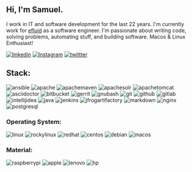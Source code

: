 ## Hi, I'm Samuel.

I work in IT and software development for the last 22 years. I'm currently work for [efluid](https://www.efluid.com) as a software engineer.
I'm passionate about writing code, solving problems, automating stuff, and building software.
Macos & Linux Enthusiast!

[![linkedin](https://img.shields.io/badge/LinkedIn-blue?style=plastic&logo=linkedin)](https://www.linkedin.com/in/marcaille/)
[![Instagram](https://img.shields.io/badge/Instagram-c13584?style=plastic&labelColor=white&logo=instagram)](https://www.instagram.com/mihntolva/)
[![twittter](https://img.shields.io/badge/Twitter-blue?style=plastic&logo=twitter&labelColor=white)](https://www.twitter.com/MhinTolva/)

## Stack:

![ansible](https://img.shields.io/badge/-Ansible-333333?style=for-the-badge&logo=ansible)
![apache](https://img.shields.io/badge/-Apache-333333?style=for-the-badge&logo=apache)
![apachemaven](https://img.shields.io/badge/-Apache%20Maven-333333?style=for-the-badge&logo=apachemaven)
![apachesolr](https://img.shields.io/badge/-Apache%20Solr-333333?style=for-the-badge&logo=apachesolr)
![apachetomcat](https://img.shields.io/badge/-Apache%20Tomcat-333333?style=for-the-badge&logo=apachetomcat)
![asciidoctor](https://img.shields.io/badge/-Asciidoctor-333333?style=for-the-badge&logo=asciidoctor)
![bitbucket](https://img.shields.io/badge/-bitbucket-333333?style=for-the-badge&logo=bitbucket)
![gerrit](https://img.shields.io/badge/-Gerrit-333333?style=for-the-badge&logo=gerrit)
![gnubash](https://img.shields.io/badge/-Bash-333333?style=for-the-badge&logo=gnubash)
![git](https://img.shields.io/badge/-Git-333333?style=for-the-badge&logo=git)
![github](https://img.shields.io/badge/-GitHub-333333?style=for-the-badge&logo=github)
![gitlab](https://img.shields.io/badge/-GitLab-333333?style=for-the-badge&logo=gitlab)
![intellijidea](https://img.shields.io/badge/-IntelliJ%20IDEA-333333?style=for-the-badge&logo=intellijidea)
![java](https://img.shields.io/badge/-Java-333333?style=for-the-badge&logo=java)
![jenkins](https://img.shields.io/badge/-Jenkins-333333?style=for-the-badge&logo=jenkins)
![jfrogartifactory](https://img.shields.io/badge/-Jfrog%20Artifatcory-333333?style=for-the-badge&logo=jfrog)
![markdown](https://img.shields.io/badge/-Markdown-333333?style=for-the-badge&logo=markdown)
![nginx](https://img.shields.io/badge/-NGINX-333333?style=for-the-badge&logo=nginx)
![postgresql](https://img.shields.io/badge/-PostgreSQL-333333?style=for-the-badge&logo=postgresql)

### Operating System:

![linux](https://img.shields.io/badge/-Linux-333333?style=for-the-badge&logo=linux)
![rockylinux](https://img.shields.io/badge/-Rocky%20Linux-333333?style=for-the-badge&logo=rockylinux)
![redhat](https://img.shields.io/badge/-Red%20Hat-333333?style=for-the-badge&logo=redhat)
![centos](https://img.shields.io/badge/-CentOS-333333?style=for-the-badge&logo=centos)
![debian](https://img.shields.io/badge/-Debian-333333?style=for-the-badge&logo=debian)
![macos](https://img.shields.io/badge/-macOS-333333?style=for-the-badge&logo=macos)

### Material:

![raspberrypi](https://img.shields.io/badge/-Raspberry%20Pi-333333?style=for-the-badge&logo=raspberrypi)
![apple](https://img.shields.io/badge/-Apple-333333?style=for-the-badge&logo=apple)
![lenovo](https://img.shields.io/badge/-Lenovo-333333?style=for-the-badge&logo=lenovo)
![hp](https://img.shields.io/badge/-HP-333333?style=for-the-badge&logo=hp)

